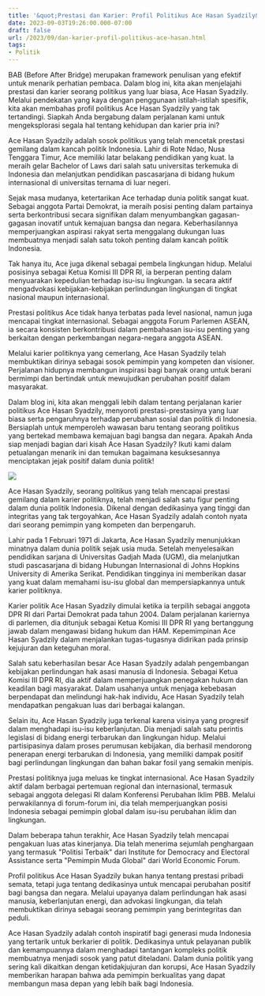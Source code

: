 ```yaml
---
title: '&quot;Prestasi dan Karier: Profil Politikus Ace Hasan Syadzily&quot;'
date: 2023-09-03T19:26:00.000-07:00
draft: false
url: /2023/09/dan-karier-profil-politikus-ace-hasan.html
tags: 
- Politik
---
```


  

BAB (Before After Bridge) merupakan framework penulisan yang efektif untuk menarik perhatian pembaca. Dalam blog ini, kita akan menjelajahi prestasi dan karier seorang politikus yang luar biasa, Ace Hasan Syadzily. Melalui pendekatan yang kaya dengan penggunaan istilah-istilah spesifik, kita akan membahas profil politikus Ace Hasan Syadzily yang tak tertandingi. Siapkah Anda bergabung dalam perjalanan kami untuk mengeksplorasi segala hal tentang kehidupan dan karier pria ini?

  

Ace Hasan Syadzily adalah sosok politikus yang telah mencetak prestasi gemilang dalam kancah politik Indonesia. Lahir di Rote Ndao, Nusa Tenggara Timur, Ace memiliki latar belakang pendidikan yang kuat. Ia meraih gelar Bachelor of Laws dari salah satu universitas terkemuka di Indonesia dan melanjutkan pendidikan pascasarjana di bidang hukum internasional di universitas ternama di luar negeri.

  

Sejak masa mudanya, ketertarikan Ace terhadap dunia politik sangat kuat. Sebagai anggota Partai Demokrat, ia meraih posisi penting dalam partainya serta berkontribusi secara signifikan dalam menyumbangkan gagasan-gagasan inovatif untuk kemajuan bangsa dan negara. Keberhasilannya memperjuangkan aspirasi rakyat serta menggalang dukungan luas membuatnya menjadi salah satu tokoh penting dalam kancah politik Indonesia.

  

Tak hanya itu, Ace juga dikenal sebagai pembela lingkungan hidup. Melalui posisinya sebagai Ketua Komisi III DPR RI, ia berperan penting dalam menyuarakan kepedulian terhadap isu-isu lingkungan. Ia secara aktif mengadvokasi kebijakan-kebijakan perlindungan lingkungan di tingkat nasional maupun internasional.

  

Prestasi politikus Ace tidak hanya terbatas pada level nasional, namun juga mencapai tingkat internasional. Sebagai anggota Forum Parlemen ASEAN, ia secara konsisten berkontribusi dalam pembahasan isu-isu penting yang berkaitan dengan perkembangan negara-negara anggota ASEAN.

  

Melalui karier politiknya yang cemerlang, Ace Hasan Syadzily telah membuktikan dirinya sebagai sosok pemimpin yang kompeten dan visioner. Perjalanan hidupnya membangun inspirasi bagi banyak orang untuk berani bermimpi dan bertindak untuk mewujudkan perubahan positif dalam masyarakat.

  

Dalam blog ini, kita akan menggali lebih dalam tentang perjalanan karier politikus Ace Hasan Syadzily, menyoroti prestasi-prestasinya yang luar biasa serta pengaruhnya terhadap perubahan sosial dan politik di Indonesia. Bersiaplah untuk memperoleh wawasan baru tentang seorang politikus yang bertekad membawa kemajuan bagi bangsa dan negara. Apakah Anda siap menjadi bagian dari kisah Ace Hasan Syadzily? Ikuti kami dalam petualangan menarik ini dan temukan bagaimana kesuksesannya menciptakan jejak positif dalam dunia politik!

  

![](https://static.republika.co.id/uploads/images/inpicture_slide/politikus-partai-golkar-kubu-agung-laksono-ace-hasan-syadzily-_150420204519-113.jpg)

  

Ace Hasan Syadzily, seorang politikus yang telah mencapai prestasi gemilang dalam karier politiknya, telah menjadi salah satu figur penting dalam dunia politik Indonesia. Dikenal dengan dedikasinya yang tinggi dan integritas yang tak tergoyahkan, Ace Hasan Syadzily adalah contoh nyata dari seorang pemimpin yang kompeten dan berpengaruh.

  

Lahir pada 1 Februari 1971 di Jakarta, Ace Hasan Syadzily menunjukkan minatnya dalam dunia politik sejak usia muda. Setelah menyelesaikan pendidikan sarjana di Universitas Gadjah Mada (UGM), dia melanjutkan studi pascasarjana di bidang Hubungan Internasional di Johns Hopkins University di Amerika Serikat. Pendidikan tingginya ini memberikan dasar yang kuat dalam memahami isu-isu global dan mempersiapkannya untuk karier politiknya.

  

Karier politik Ace Hasan Syadzily dimulai ketika ia terpilih sebagai anggota DPR RI dari Partai Demokrat pada tahun 2004. Dalam perjalanan kariernya di parlemen, dia ditunjuk sebagai Ketua Komisi III DPR RI yang bertanggung jawab dalam mengawasi bidang hukum dan HAM. Kepemimpinan Ace Hasan Syadzily dalam menjalankan tugas-tugasnya didirikan pada prinsip kejujuran dan keteguhan moral.

  

Salah satu keberhasilan besar Ace Hasan Syadzily adalah pengembangan kebijakan perlindungan hak asasi manusia di Indonesia. Sebagai Ketua Komisi III DPR RI, dia aktif dalam memperjuangkan penegakan hukum dan keadilan bagi masyarakat. Dalam usahanya untuk menjaga kebebasan berpendapat dan melindungi hak-hak individu, Ace Hasan Syadzily telah mendapatkan pengakuan luas dari berbagai kalangan.

  

Selain itu, Ace Hasan Syadzily juga terkenal karena visinya yang progresif dalam menghadapi isu-isu keberlanjutan. Dia menjadi salah satu perintis legislasi di bidang energi terbarukan dan lingkungan hidup. Melalui partisipasinya dalam proses perumusan kebijakan, dia berhasil mendorong penerapan energi terbarukan di Indonesia, yang memiliki dampak positif bagi perlindungan lingkungan dan bahan bakar fosil yang semakin menipis.

  

Prestasi politiknya juga meluas ke tingkat internasional. Ace Hasan Syadzily aktif dalam berbagai pertemuan regional dan internasional, termasuk sebagai anggota delegasi RI dalam Konferensi Perubahan Iklim PBB. Melalui perwakilannya di forum-forum ini, dia telah memperjuangkan posisi Indonesia sebagai pemimpin global dalam isu-isu perubahan iklim dan lingkungan.

  

Dalam beberapa tahun terakhir, Ace Hasan Syadzily telah mencapai pengakuan luas atas kinerjanya. Dia telah menerima sejumlah penghargaan yang termasuk "Politisi Terbaik" dari Institute for Democracy and Electoral Assistance serta "Pemimpin Muda Global" dari World Economic Forum.

  

Profil politikus Ace Hasan Syadzily bukan hanya tentang prestasi pribadi semata, tetapi juga tentang dedikasinya untuk mencapai perubahan positif bagi bangsa dan negara. Melalui upayanya dalam perlindungan hak asasi manusia, keberlanjutan energi, dan advokasi lingkungan, dia telah membuktikan dirinya sebagai seorang pemimpin yang berintegritas dan peduli.

  

Ace Hasan Syadzily adalah contoh inspiratif bagi generasi muda Indonesia yang tertarik untuk berkarier di politik. Dedikasinya untuk pelayanan publik dan kemampuannya dalam menghadapi tantangan kompleks politik membuatnya menjadi sosok yang patut diteladani. Dalam dunia politik yang sering kali dikaitkan dengan ketidakjujuran dan korupsi, Ace Hasan Syadzily memberikan harapan bahwa ada pemimpin berkualitas yang dapat membangun masa depan yang lebih baik bagi Indonesia.